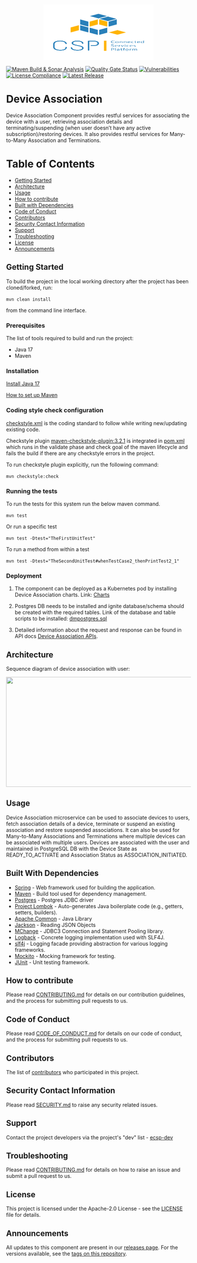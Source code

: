 <div align="center">
  <img src="./images/logo.png" width="300" height="150"/>
</div>

[![Maven Build & Sonar Analysis](https://github.com/eclipse-ecsp/device-association/actions/workflows/maven-build.yml/badge.svg)](https://github.com/eclipse-ecsp/device-association/actions/workflows/maven-build.yml)
[![Quality Gate Status](https://sonarcloud.io/api/project_badges/measure?project=eclipse-ecsp_device-association&metric=alert_status)](https://sonarcloud.io/summary/new_code?id=eclipse-ecsp_device-association)
[![Vulnerabilities](https://sonarcloud.io/api/project_badges/measure?project=eclipse-ecsp_device-association&metric=vulnerabilities)](https://sonarcloud.io/summary/new_code?id=eclipse-ecsp_device-association)
[![License Compliance](https://github.com/eclipse-ecsp/device-association/actions/workflows/licence-compliance.yaml/badge.svg)](https://github.com/eclipse-ecsp/device-association/actions/workflows/licence-compliance.yaml)
[![Latest Release](https://img.shields.io/github/v/release/eclipse-ecsp/device-association?sort=semver)](https://github.com/eclipse-ecsp/device-association/releases)

# Device Association
Device Association Component provides restful services for associating the device with a user, retrieving association details and terminating/suspending (when user doesn’t have any active subscription)/restoring devices. It also provides restful services for Many-to-Many Association and Terminations.

# Table of Contents
* [Getting Started](#getting-started)
* [Architecture](#architecture)
* [Usage](#usage)
* [How to contribute](#how-to-contribute)
* [Built with Dependencies](#built-with-dependencies)
* [Code of Conduct](#code-of-conduct)
* [Contributors](#contributors)
* [Security Contact Information](#security-contact-information)
* [Support](#support)
* [Troubleshooting](#troubleshooting)
* [License](#license)
* [Announcements](#announcements)


## Getting Started

To build the project in the local working directory after the project has been cloned/forked, run:

```mvn clean install```

from the command line interface.

### Prerequisites

The list of tools required to build and run the project:
* Java 17
* Maven

### Installation

[Install Java 17](https://www.azul.com/downloads/?version=java-17-lts&package=jdk#zulu)

[How to set up Maven](https://maven.apache.org/install.html)

### Coding style check configuration

[checkstyle.xml](./association-api/checkstyle.xml) is the coding standard to follow while writing new/updating existing code.

Checkstyle plugin [maven-checkstyle-plugin:3.2.1](https://maven.apache.org/plugins/maven-checkstyle-plugin/) is integrated in [pom.xml](./pom.xml) which runs in the validate phase and check goal of the maven lifecycle and fails the build if there are any checkstyle errors in the project.

To run checkstyle plugin explicitly, run the following command:

```mvn checkstyle:check```

### Running the tests

To run the tests for this system run the below maven command.

```mvn test```

Or run a specific test

```mvn test -Dtest="TheFirstUnitTest"```

To run a method from within a test

```mvn test -Dtest="TheSecondUnitTest#whenTestCase2_thenPrintTest2_1"```

### Deployment

1. The component can be deployed as a Kubernetes pod by installing Device Association charts.
Link: [Charts](../../../ecsp-helm-charts/tree/main/association)

2. Postgres DB needs to be installed and ignite database/schema should be created with the required tables.
Link of the database and table scripts to be installed: [dmpostgres.sql](https://github.com/eclipse-ecsp/ecsp-helm-charts/blob/main/postgresql/db-scripts/dmpostgres.sql)

3. Detailed information about the request and response can be found in API docs [Device Association APIs](https://eclipse-ecsp.github.io/ecsp-website/api-def/api-static-swagger.html#tag/association-controller).

## Architecture

Sequence diagram of device association with user:

[<img src="./images/associationSequenceDiagram.png" width="800" height="300"/>](associationSequenceDiagram.png)

## Usage

Device Association microservice can be used to associate devices to users, fetch association details of a device, terminate or suspend an existing association and restore suspended associations. It can also be used for Many-to-Many Associations and Terminations where multiple devices can be associated with multiple users.
Devices are associated with the user and maintained in PostgreSQL DB with the Device State as READY_TO_ACTIVATE and Association Status as ASSOCIATION_INITIATED.

## Built With Dependencies

* [Spring](https://spring.io/projects/spring-framework) - Web framework used for building the application.
* [Maven](https://maven.apache.org/) - Build tool used for dependency management.
* [Postgres](https://jdbc.postgresql.org/) - Postgres JDBC driver
* [Project Lombok](https://projectlombok.org/) - Auto-generates Java boilerplate code (e.g., getters, setters, builders).
* [Apache Common](https://commons.apache.org/proper/commons-lang/) - Java Library
* [Jackson](https://github.com/FasterXML) - Reading JSON Objects
* [MChange](https://www.mchange.com/projects/c3p0/) - JDBC3 Connection and Statement Pooling library.
* [Logback](https://logback.qos.ch/) - Concrete logging implementation used with SLF4J.
* [slf4j](https://www.slf4j.org/) - Logging facade providing abstraction for various logging frameworks.
* [Mockito](https://site.mockito.org/) - Mocking framework for testing.
* [JUnit](https://junit.org/) - Unit testing framework.

## How to contribute

Please read [CONTRIBUTING.md](./CONTRIBUTING.md) for details on our contribution guidelines, and the process for submitting pull requests to us.

## Code of Conduct

Please read [CODE_OF_CONDUCT.md](./CODE_OF_CONDUCT.md) for details on our code of conduct, and the process for submitting pull requests to us.


## Contributors

The list of [contributors](../../graphs/contributors) who participated in this project.

## Security Contact Information

Please read [SECURITY.md](./SECURITY.md) to raise any security related issues.

## Support

Contact the project developers via the project's "dev" list - [ecsp-dev](https://accounts.eclipse.org/mailing-list/)

## Troubleshooting

Please read [CONTRIBUTING.md](./CONTRIBUTING.md) for details on how to raise an issue and submit a pull request to us.

## License

This project is licensed under the Apache-2.0 License - see the [LICENSE](./LICENSE) file for details.

## Announcements

All updates to this component are present in our [releases page](../../releases).
For the versions available, see the [tags on this repository](../../tags).
